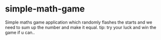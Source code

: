 # simple-math-game
Simple maths game application which randomly flashes the starts and we need to sum up the number and make it equal. tip: try your luck and win the game if u can.. 
